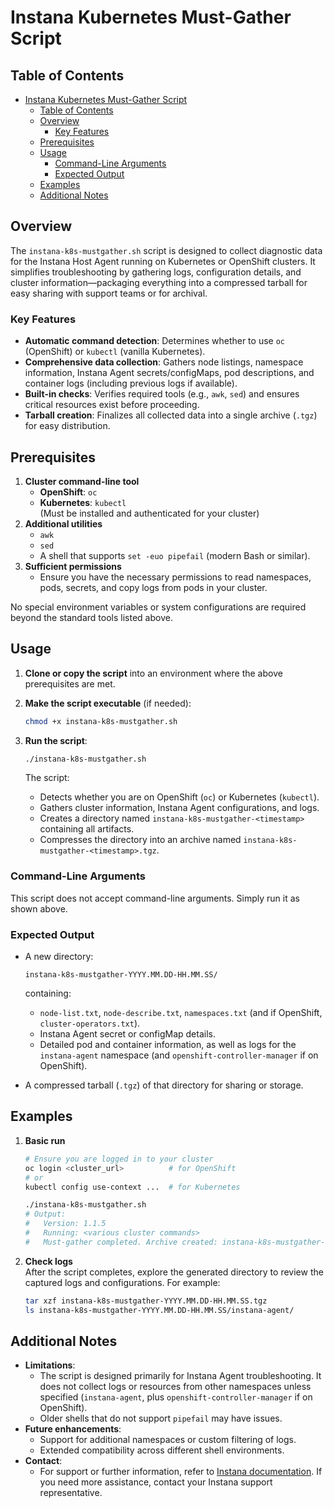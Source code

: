 # Instana Kubernetes Must-Gather Script

## Table of Contents

- [Instana Kubernetes Must-Gather Script](#instana-kubernetes-must-gather-script)
  - [Table of Contents](#table-of-contents)
  - [Overview](#overview)
    - [Key Features](#key-features)
  - [Prerequisites](#prerequisites)
  - [Usage](#usage)
    - [Command-Line Arguments](#command-line-arguments)
    - [Expected Output](#expected-output)
  - [Examples](#examples)
  - [Additional Notes](#additional-notes)

## Overview

The `instana-k8s-mustgather.sh` script is designed to collect diagnostic data for the Instana Host Agent running on Kubernetes or OpenShift clusters. It simplifies troubleshooting by gathering logs, configuration details, and cluster information—packaging everything into a compressed tarball for easy sharing with support teams or for archival.

### Key Features

- **Automatic command detection**: Determines whether to use `oc` (OpenShift) or `kubectl` (vanilla Kubernetes).
- **Comprehensive data collection**: Gathers node listings, namespace information, Instana Agent secrets/configMaps, pod descriptions, and container logs (including previous logs if available).
- **Built-in checks**: Verifies required tools (e.g., `awk`, `sed`) and ensures critical resources exist before proceeding.
- **Tarball creation**: Finalizes all collected data into a single archive (`.tgz`) for easy distribution.

## Prerequisites

1. **Cluster command-line tool**  
   - **OpenShift**: `oc`  
   - **Kubernetes**: `kubectl`  
   (Must be installed and authenticated for your cluster)
2. **Additional utilities**  
   - `awk`  
   - `sed`  
   - A shell that supports `set -euo pipefail` (modern Bash or similar).
3. **Sufficient permissions**  
   - Ensure you have the necessary permissions to read namespaces, pods, secrets, and copy logs from pods in your cluster.

No special environment variables or system configurations are required beyond the standard tools listed above.

## Usage

1. **Clone or copy the script** into an environment where the above prerequisites are met.
2. **Make the script executable** (if needed):

   ```bash
   chmod +x instana-k8s-mustgather.sh
   ```

3. **Run the script**:

   ```bash
   ./instana-k8s-mustgather.sh
   ```

   The script:
   - Detects whether you are on OpenShift (`oc`) or Kubernetes (`kubectl`).
   - Gathers cluster information, Instana Agent configurations, and logs.
   - Creates a directory named `instana-k8s-mustgather-<timestamp>` containing all artifacts.
   - Compresses the directory into an archive named `instana-k8s-mustgather-<timestamp>.tgz`.

### Command-Line Arguments

This script does not accept command-line arguments. Simply run it as shown above.

### Expected Output

- A new directory:  

  ```
  instana-k8s-mustgather-YYYY.MM.DD-HH.MM.SS/
  ```

  containing:
  - `node-list.txt`, `node-describe.txt`, `namespaces.txt` (and if OpenShift, `cluster-operators.txt`).
  - Instana Agent secret or configMap details.
  - Detailed pod and container information, as well as logs for the `instana-agent` namespace (and `openshift-controller-manager` if on OpenShift).
- A compressed tarball (`.tgz`) of that directory for sharing or storage.

## Examples

1. **Basic run**  

   ```bash
   # Ensure you are logged in to your cluster
   oc login <cluster_url>          # for OpenShift
   # or
   kubectl config use-context ...  # for Kubernetes

   ./instana-k8s-mustgather.sh
   # Output:
   #   Version: 1.1.5
   #   Running: <various cluster commands>
   #   Must-gather completed. Archive created: instana-k8s-mustgather-YYYY.MM.DD-HH.MM.SS.tgz
   ```

2. **Check logs**  
   After the script completes, explore the generated directory to review the captured logs and configurations. For example:

   ```bash
   tar xzf instana-k8s-mustgather-YYYY.MM.DD-HH.MM.SS.tgz
   ls instana-k8s-mustgather-YYYY.MM.DD-HH.MM.SS/instana-agent/
   ```

## Additional Notes

- **Limitations**:  
  - The script is designed primarily for Instana Agent troubleshooting. It does not collect logs or resources from other namespaces unless specified (`instana-agent`, plus `openshift-controller-manager` if on OpenShift).
  - Older shells that do not support `pipefail` may have issues.
- **Future enhancements**:  
  - Support for additional namespaces or custom filtering of logs.
  - Extended compatibility across different shell environments.
- **Contact**:  
  - For support or further information, refer to [Instana documentation](https://www.ibm.com/docs/en/instana-observability). If you need more assistance, contact your Instana support representative.
